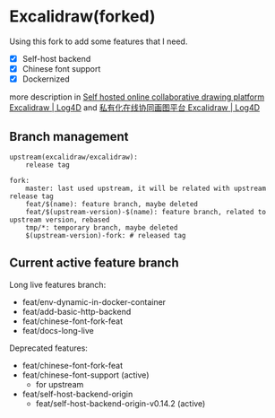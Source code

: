 # Excalidraw(forked)

Using this fork to add some features that I need.

- [x] Self-host backend
- [x] Chinese font support
- [x] Dockernized

more description in [Self hosted online collaborative drawing platform Excalidraw | Log4D](https://en.blog.alswl.com/2022/10/self-hosted-excalidraw/) and [私有化在线协同画图平台 Excalidraw | Log4D](https://blog.alswl.com/2022/10/self-hosted-excalidraw/)

## Branch management

```
upstream(excalidraw/excalidraw):
    release tag

fork:
    master: last used upstream, it will be related with upstream release tag
    feat/$(name): feature branch, maybe deleted
    feat/$(upstream-version)-$(name): feature branch, related to upstream version, rebased
    tmp/*: temporary branch, maybe deleted
    $(upstream-version)-fork: # released tag
```

## Current active feature branch

Long live features branch:

- feat/env-dynamic-in-docker-container
- feat/add-basic-http-backend
- feat/chinese-font-fork-feat
- feat/docs-long-live

Deprecated features:

- feat/chinese-font-fork-feat
- feat/chinese-font-support (active)
  - for upstream
- feat/self-host-backend-origin
  - feat/self-host-backend-origin-v0.14.2 (active)
